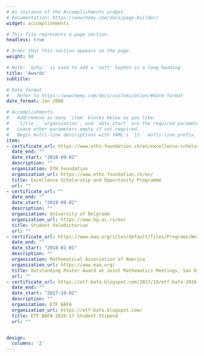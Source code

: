```yaml
---
# An instance of the Accomplishments widget.
# Documentation: https://wowchemy.com/docs/page-builder/
widget: accomplishments

# This file represents a page section.
headless: true

# Order that this section appears on the page.
weight: 50

# Note: `&shy;` is used to add a 'soft' hyphen in a long heading.
title: 'Awards'
subtitle:

# Date format
#   Refer to https://wowchemy.com/docs/customization/#date-format
date_format: Jan 2006

# Accomplishments.
#   Add/remove as many `item` blocks below as you like.
#   `title`, `organization`, and `date_start` are the required parameters.
#   Leave other parameters empty if not required.
#   Begin multi-line descriptions with YAML's `|2-` multi-line prefix.
item:
- certificate_url: https://www.ethz-foundation.ch/en/excellence-scholars/jelena-trisovic/
  date_end: ""
  date_start: "2018-09-01"
  description: ""
  organization: ETH Foundation
  organization_url: https://www.ethz-foundation.ch/en/
  title: Excellence Scholarship and Opportunity Programme
  url: ""
- certificate_url: ""
  date_end: ""
  date_start: "2019-09-01"
  description: ""
  organization: University of Belgrade 
  organization_url: https://www.bg.ac.rs/en/
  title: Student Valedictorian
  url: ""
- certificate_url: https://www.maa.org/sites/default/files/Programs/WelcomeLetterJMM2018.docx.pdf
  date_end: ""
  date_start: "2018-01-01"
  description: ""
  organization: Mathematical Association of America 
  organization_url: https://www.maa.org/
  title: Outstanding Poster Award at Joint Mathematics Meetings, San Diego 2018
  url: ""
- certificate_url: https://etf-bafa.blogspot.com/2017/10/etf-bafa-2016-17-student-stipends-and.html
  date_end: ""
  date_start: "2017-10-01"
  description: ""
  organization: ETF BAFA
  organization_url: https://etf-bafa.blogspot.com/
  title: ETF BAFA 2016-17 Student Stipend
  url: ""


design:
  columns: '2' 
---
```

